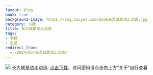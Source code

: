 ```yaml
---
layout: blog
book: true
background-image: https://img.locyoo.com/book长大就是边走边选.jpg
category: 书籍
title: 长大就是边走边选
tags:
- 书籍
- 生活
redirect_from:
  - /2024/03/长大就是边走边选/
---
```

![](https://img.locyoo.com/book长大就是边走边选.jpg)
长大就是边走边选: <a name = "ref1" href="https://url18.ctfile.com/f/50983618-1268598712-55215a?p=3619">点击下载</a>，访问密码请点击右上方“关于”自行查看